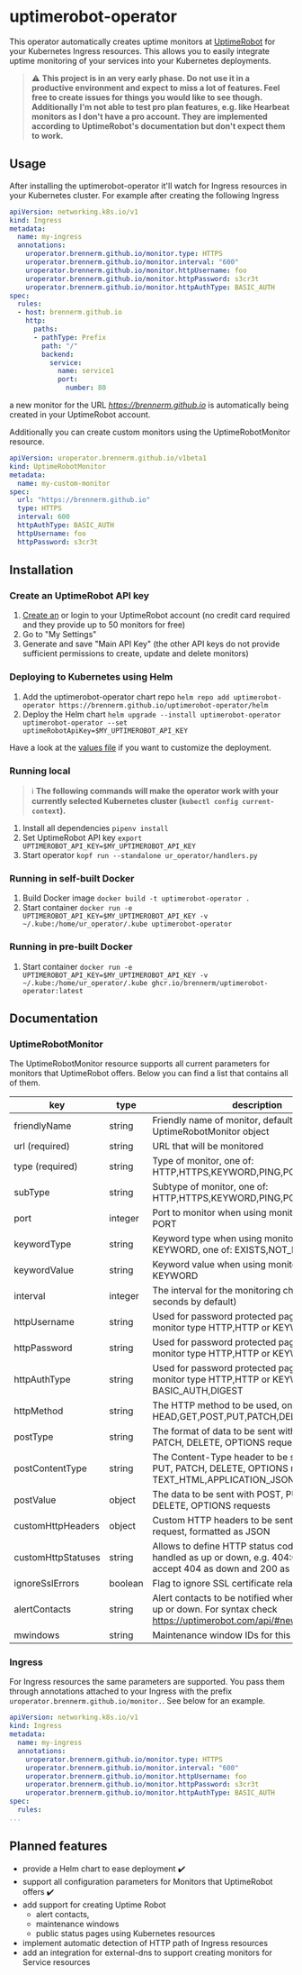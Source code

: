 # uptimerobot-operator

This operator automatically creates uptime monitors at [UptimeRobot](https://uptimerobot.com) for your Kubernetes Ingress resources. This allows you to easily integrate uptime monitoring of your services into your Kubernetes deployments.

> :warning: **This project is in an very early phase. Do not use it in a productive environment and expect to miss a lot of features. Feel free to create issues for things you would like to see though.**
> **Additionally I'm not able to test pro plan features, e.g. like Hearbeat monitors as I don't have a pro account. They are implemented according to UptimeRobot's documentation but don't expect them to work.**

## Usage

After installing the uptimerobot-operator it'll watch for Ingress resources in your Kubernetes cluster. For example after creating the following Ingress

```yaml
apiVersion: networking.k8s.io/v1
kind: Ingress
metadata:
  name: my-ingress
  annotations:
    uroperator.brennerm.github.io/monitor.type: HTTPS
    uroperator.brennerm.github.io/monitor.interval: "600"
    uroperator.brennerm.github.io/monitor.httpUsername: foo
    uroperator.brennerm.github.io/monitor.httpPassword: s3cr3t
    uroperator.brennerm.github.io/monitor.httpAuthType: BASIC_AUTH
spec:
  rules:
  - host: brennerm.github.io
    http:
      paths:
      - pathType: Prefix
        path: "/"
        backend:
          service:
            name: service1
            port:
              number: 80
```

a new monitor for the URL *https://brennerm.github.io* is automatically being created in your UptimeRobot account.

Additionally you can create custom monitors using the UptimeRobotMonitor resource.

```yaml
apiVersion: uroperator.brennerm.github.io/v1beta1
kind: UptimeRobotMonitor
metadata:
  name: my-custom-monitor
spec:
  url: "https://brennerm.github.io"
  type: HTTPS
  interval: 600
  httpAuthType: BASIC_AUTH
  httpUsername: foo
  httpPassword: s3cr3t

```

## Installation

### Create an UptimeRobot API key

1. [Create an](https://uptimerobot.com/signUp) or login to your UptimeRobot account (no credit card required and they provide up to 50 monitors for free)
2. Go to "My Settings"
3. Generate and save "Main API Key" (the other API keys do not provide sufficient permissions to create, update and delete monitors)

### Deploying to Kubernetes using Helm

1. Add the uptimerobot-operator chart repo `helm repo add uptimerobot-operator https://brennerm.github.io/uptimerobot-operator/helm`
2. Deploy the Helm chart `helm upgrade --install uptimerobot-operator uptimerobot-operator --set uptimeRobotApiKey=$MY_UPTIMEROBOT_API_KEY`

Have a look at the [values file](helm/uptimerobot-operator/values.yaml) if you want to customize the deployment.

### Running local

> :information_source: **The following commands will make the operator work with your currently selected Kubernetes cluster (`kubectl config current-context`).**

1. Install all dependencies `pipenv install`
2. Set UptimeRobot API key `export UPTIMEROBOT_API_KEY=$MY_UPTIMEROBOT_API_KEY`
3. Start operator `kopf run --standalone ur_operator/handlers.py`

### Running in self-built Docker

1. Build Docker image `docker build -t uptimerobot-operator .`
2. Start container `docker run -e UPTIMEROBOT_API_KEY=$MY_UPTIMEROBOT_API_KEY -v ~/.kube:/home/ur_operator/.kube uptimerobot-operator`

### Running in pre-built Docker

1. Start container `docker run -e UPTIMEROBOT_API_KEY=$MY_UPTIMEROBOT_API_KEY -v ~/.kube:/home/ur_operator/.kube ghcr.io/brennerm/uptimerobot-operator:latest`

## Documentation

### UptimeRobotMonitor

The UptimeRobotMonitor resource supports all current parameters for monitors that UptimeRobot offers. Below you can find a list that contains all of them.

|key|type|description|
|-|-|-|
|friendlyName|string|Friendly name of monitor, defaults to name of UptimeRobotMonitor object|
|url (required)|string|URL that will be monitored|
|type (required)|string|Type of monitor, one of: HTTP,HTTPS,KEYWORD,PING,PORT,HEARTBEAT|
|subType|string|Subtype of monitor, one of: HTTP,HTTPS,KEYWORD,PING,PORT,HEARTBEAT|
|port|integer|Port to monitor when using monitor sub type PORT|
|keywordType|string|Keyword type when using monitor type KEYWORD, one of: EXISTS,NOT_EXISTS|
|keywordValue|string|Keyword value when using monitor type KEYWORD|
|interval|integer|The interval for the monitoring check (300 seconds by default)|
|httpUsername|string|Used for password protected pages when using monitor type HTTP,HTTP or KEYWORD|
|httpPassword|string|Used for password protected pages when using monitor type HTTP,HTTP or KEYWORD|
|httpAuthType|string|Used for password protected pages when using monitor type HTTP,HTTP or KEYWORD, one of: BASIC_AUTH,DIGEST|
|httpMethod|string|The HTTP method to be used, one of: HEAD,GET,POST,PUT,PATCH,DELETE,OPTIONS|
|postType|string|The format of data to be sent with POST, PUT, PATCH, DELETE, OPTIONS requests|
|postContentType|string|The Content-Type header to be sent with POST, PUT, PATCH, DELETE, OPTIONS requests, one of: TEXT_HTML,APPLICATION_JSON|
|postValue|object|The data to be sent with POST, PUT, PATCH, DELETE, OPTIONS requests|
|customHttpHeaders|object|Custom HTTP headers to be sent along monitor request, formatted as JSON|
|customHttpStatuses|string|Allows to define HTTP status codes that will be handled as up or down, e.g. 404:0_200:1 to accept 404 as down and 200 as up|
|ignoreSslErrors|boolean|Flag to ignore SSL certificate related issues|
|alertContacts|string|Alert contacts to be notified when monitor goes up or down. For syntax check https://uptimerobot.com/api/#newMonitorWrap|
|mwindows|string|Maintenance window IDs for this monitor|

### Ingress

For Ingress resources the same parameters are supported. You pass them through annotations attached to your Ingress with the prefix `uroperator.brennerm.github.io/monitor.`.
See below for an example.

```yaml
apiVersion: networking.k8s.io/v1
kind: Ingress
metadata:
  name: my-ingress
  annotations:
    uroperator.brennerm.github.io/monitor.type: HTTPS
    uroperator.brennerm.github.io/monitor.interval: "600"
    uroperator.brennerm.github.io/monitor.httpUsername: foo
    uroperator.brennerm.github.io/monitor.httpPassword: s3cr3t
    uroperator.brennerm.github.io/monitor.httpAuthType: BASIC_AUTH
spec:
  rules:
...
```

## Planned features

- provide a Helm chart to ease deployment :heavy_check_mark:
- support all configuration parameters for Monitors that UptimeRobot offers :heavy_check_mark:
- add support for creating Uptime Robot
  - alert contacts,
  - maintenance windows
  - public status pages using Kubernetes resources
- implement automatic detection of HTTP path of Ingress resources
- add an integration for external-dns to support creating monitors for Service resources
